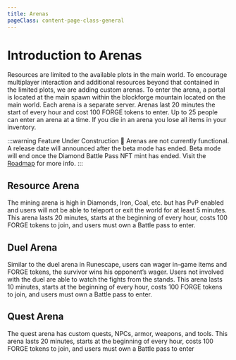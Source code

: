 ```yaml
---
title: Arenas
pageClass: content-page-class-general
---
```


# Introduction to Arenas
Resources are limited to the available plots in the main world. To encourage multiplayer interaction and additional resources beyond that contained in the limited plots, we are adding custom arenas. To enter the arena, a portal is located at the main spawn within the blockforge mountain located on the main world. Each arena is a separate server. Arenas last 20 minutes the start of every hour and cost 100 FORGE tokens to enter. Up to 25 people can enter an arena at a time. If you die in an arena you lose all items in your inventory.

:::warning Feature Under Construction 🔨
Arenas are not currently functional. A release date will announced after the beta mode has ended. Beta mode will end once the Diamond Battle Pass NFT mint has ended.
Visit the [Roadmap](/blockforge/Project_Timeline) for more info.
:::

## Resource Arena

The mining arena is high in Diamonds, Iron, Coal, etc. but has PvP enabled and users will not be able to teleport or exit the world for at least 5 minutes. This arena lasts 20 minutes, starts at the beginning of every hour, costs 100 FORGE tokens to join, and users must own a Battle pass to enter.

## Duel Arena

Similar to the duel arena in Runescape, users can wager in-game items and FORGE tokens, the survivor wins his opponent’s wager. Users not involved with the duel are able to watch the fights from the stands. This arena lasts 10 minutes, starts at the beginning of every hour, costs 100 FORGE tokens to join, and users must own a Battle pass to enter.

## Quest Arena

The quest arena has custom quests, NPCs, armor, weapons, and tools.
This arena lasts 20 minutes, starts at the beginning of every hour, costs 100 FORGE tokens to join, and users must own a Battle pass to enter
